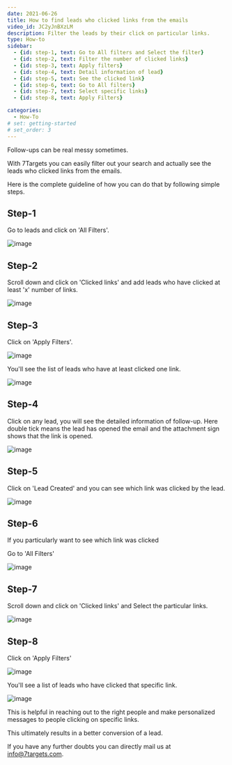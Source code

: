 ```yaml
---
date: 2021-06-26
title: How to find leads who clicked links from the emails
video_id: JC2yJnBXzLM
description: Filter the leads by their click on particular links.
type: How-to
sidebar:
  - {id: step-1, text: Go to All filters and Select the filter}
  - {id: step-2, text: Filter the number of clicked links}
  - {id: step-3, text: Apply filters}
  - {id: step-4, text: Detail information of lead}
  - {id: step-5, text: See the clicked link}
  - {id: step-6, text: Go to All filters}
  - {id: step-7, text: Select specific links}
  - {id: step-8, text: Apply Filters}

categories:
  - How-To
# set: getting-started
# set_order: 3
---
```


Follow-ups can be real messy sometimes.

With 7Targets you can easily filter out your search and actually see the leads who clicked links from the emails.

Here is the complete guideline of how you can do that by following simple steps.

## Step-1

Go to leads and click on 'All Filters'.

![image](../../images/Particular-link-1.png)

## Step-2

Scroll down and click on 'Clicked links' and add leads who have clicked at least 'x' number of links.

![image](../../images/Particular-link-2.png) 

## Step-3

Click on 'Apply Filters'.

![image](../../images/Particular-link-3.png)

You'll see the list of leads who have at least clicked one link.

![image](../../images/Particular-link-4.png)

## Step-4

Click on any lead, you will see the detailed information of follow-up. Here double tick means the lead has opened the email and the attachment sign shows that the link is opened.

![image](../../images/Particular-link-5.png)

## Step-5

Click on 'Lead Created' and you can see which link was clicked by the lead.

![image](../../images/Particular-link-6.png)


## Step-6

If you particularly want to see which link was clicked 

Go to 'All Filters'

![image](../../images/Particular-link-7.png)

## Step-7

Scroll down and click on 'Clicked links' and Select the particular links.

![image](../../images/Particular-link-8.png)

## Step-8

Click on 'Apply Filters'

![image](../../images/Particular-link-9.png)

You'll see a list of leads who have clicked that specific link.

![image](../../images/Particular-link-10.png) 

This is helpful in reaching out to the right people and make personalized messages to people clicking on specific links.

This ultimately results in a better conversion of a lead.

If you have any further doubts you can directly mail us at info@7targets.com.


